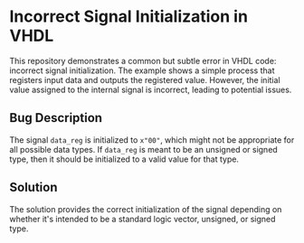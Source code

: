 # Incorrect Signal Initialization in VHDL

This repository demonstrates a common but subtle error in VHDL code: incorrect signal initialization. The example shows a simple process that registers input data and outputs the registered value. However, the initial value assigned to the internal signal is incorrect, leading to potential issues.

## Bug Description
The signal `data_reg` is initialized to `x"00"`, which might not be appropriate for all possible data types. If `data_reg` is meant to be an unsigned or signed type, then it should be initialized to a valid value for that type.

## Solution
The solution provides the correct initialization of the signal depending on whether it's intended to be a standard logic vector, unsigned, or signed type.